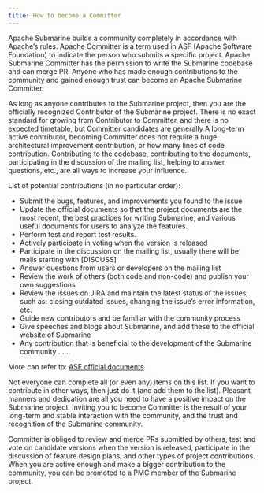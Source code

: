 ```yaml
---
title: How to become a Committer
---
```


<!--
   Licensed to the Apache Software Foundation (ASF) under one or more
   contributor license agreements.  See the NOTICE file distributed with
   this work for additional information regarding copyright ownership.
   The ASF licenses this file to You under the Apache License, Version 2.0
   (the "License"); you may not use this file except in compliance with
   the License.  You may obtain a copy of the License at
   http://www.apache.org/licenses/LICENSE-2.0
   Unless required by applicable law or agreed to in writing, software
   distributed under the License is distributed on an "AS IS" BASIS,
   WITHOUT WARRANTIES OR CONDITIONS OF ANY KIND, either express or implied.
   See the License for the specific language governing permissions and
   limitations under the License.
-->

Apache Submarine builds a community completely in accordance with Apache’s rules. Apache Committer is a term used in ASF (Apache Software Foundation) to indicate the person who submits a specific project. Apache Submarine Committer has the permission to write the Submarine codebase and can merge PR. Anyone who has made enough contributions to the community and gained enough trust can become an Apache Submarine Committer.

As long as anyone contributes to the Submarine project, then you are the officially recognized Contributor of the Submarine project. There is no exact standard for growing from Contributor to Committer, and there is no expected timetable, but Committer candidates are generally A long-term active contributor, becoming Committer does not require a huge architectural improvement contribution, or how many lines of code contribution. Contributing to the codebase, contributing to the documents, participating in the discussion of the mailing list, helping to answer questions, etc., are all ways to increase your influence.

List of potential contributions (in no particular order):

- Submit the bugs, features, and improvements you found to the issue
- Update the official documents so that the project documents are the most recent, the best practices for writing Submarine, and various useful documents for users to analyze the features.
- Perform test and report test results.
- Actively participate in voting when the version is released
- Participate in the discussion on the mailing list, usually there will be mails starting with [DISCUSS]
- Answer questions from users or developers on the mailing list
- Review the work of others (both code and non-code) and publish your own suggestions
- Review the issues on JIRA and maintain the latest status of the issues, such as: closing outdated issues, changing the issue’s error information, etc.
- Guide new contributors and be familiar with the community process
- Give speeches and blogs about Submarine, and add these to the official website of Submarine
- Any contribution that is beneficial to the development of the Submarine community
  ......

More can refer to: [ASF official documents](https://community.apache.org/contributors/)

Not everyone can complete all (or even any) items on this list. If you want to contribute in other ways, then just do it (and add them to the list). Pleasant manners and dedication are all you need to have a positive impact on the Submarine project. Inviting you to become Committer is the result of your long-term and stable interaction with the community, and the trust and recognition of the Submarine community.

Committer is obliged to review and merge PRs submitted by others, test and vote on candidate versions when the version is released, participate in the discussion of feature design plans, and other types of project contributions. When you are active enough and make a bigger contribution to the community, you can be promoted to a PMC member of the Submarine project.
